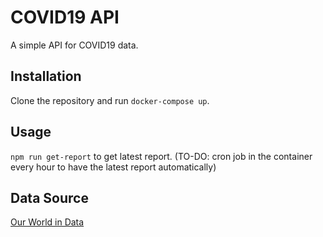 # COVID19 API

A simple API for COVID19 data.

## Installation

Clone the repository and run `docker-compose up`.

## Usage

`npm run get-report` to get latest report. (TO-DO: cron job in the container every hour to have the latest report automatically)

## Data Source
[Our World in Data](https://ourworldindata.org)
